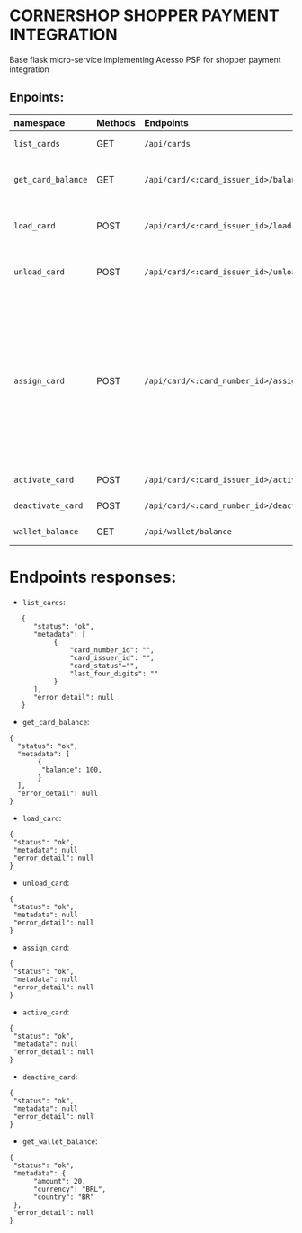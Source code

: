 # CORNERSHOP SHOPPER PAYMENT INTEGRATION

 Base flask micro-service implementing Acesso PSP
 for shopper payment integration

 ## Enpoints:

 | namespace          | Methods     |Endpoints                                  | Description                                            | Body               |
 | :----------------- | :---------- |:----------------------------------------- |:------------------------------------------------------ |:---------------------------------------------------------------------------------------------------------------------------------------------------------------------------------------------------------  |
 | `list_cards`       |  GET        | `/api/cards`                              | list all cards from PSP                                | None                                                                                                                                                                                                       |                                
 | `get_card_balance` |  GET        | `/api/card/<:card_issuer_id>/balance`     | get detail card for a specific from `card_issuer_id`   | None                                                                                                                                                                                                       |
 | `load_card`        |  POST       | `/api/card/<:card_issuer_id>/load`        | load amount on specific card from `card_issuer_id`     | { "amount": 10 }                                                                                                                                                                                           |
 | `unload_card`      |  POST       | `/api/card/<:card_issuer_id>/unload`      | unload amount on specific card from `card_issuer_id`   | { "amount": 10 }                                                                                                                                                                                           |
 | `assign_card`      |  POST       | `/api/card/<:card_number_id>/assign`      | assign card from `card_number_id` for a specific user  | {"email": "test@test.cl", "name": "Test test", "gender": "male", "id_number": "12345", "birthdate": "21/09/1977", "phone_number": "", "pin_number": "1231", "month": "08",  "year": "2020", "ccv": "123"}  | 
 | `activate_card`    |  POST       | `/api/card/<:card_issuer_id>/activate`    | Not implemented                                        | None                                                                                                                                                                                                       |
 | `deactivate_card`  |  POST       | `/api/card/<:card_number_id>/deactivate`  | Not implemented                                        | None                                                                                                                                                                                                       |
 | `wallet_balance`   |  GET        | `/api/wallet/balance`                     | Not implemented                                        | None                                                                                                                                                                                                       |                                      


 # Endpoints responses:

  * `list_cards`: 

  ```
     { 
        "status": "ok",
        "metadata": [
             {
                 "card_number_id": "",
                 "card_issuer_id": "",
                 "card_status"="",
                 "last_four_digits": ""
             }
        ],
        "error_detail": null 
     }
 ```

  * `get_card_balance`:

  ```
 { 
    "status": "ok",
    "metadata": [
         {
          "balance": 100,
         }
    ],
    "error_detail": null 
 }
 ```

  * `load_card`:
   ```
 { 
    "status": "ok",
    "metadata": null
    "error_detail": null 
 }
 ```

  * `unload_card`:
   ```
 { 
    "status": "ok",
    "metadata": null
    "error_detail": null 
 }
 ```

  * `assign_card`:
   ```
 { 
    "status": "ok",
    "metadata": null
    "error_detail": null 
 }
 ```

  * `active_card`:
   ```
 { 
    "status": "ok",
    "metadata": null
    "error_detail": null 
 }
 ```

  * `deactive_card`:
   ```
 { 
    "status": "ok",
    "metadata": null
    "error_detail": null 
 }
 ```

  * `get_wallet_balance`:
   ```
 { 
    "status": "ok",
    "metadata": {
         "amount": 20,
         "currency": "BRL",
         "country": "BR"   
    },
    "error_detail": null 
 }
 ```

